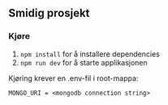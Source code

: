 ## Smidig prosjekt

### Kjøre
1. `npm install` for å installere dependencies
2. `npm run dev` for å starte applikasjonen


Kjøring krever en .env-fil i root-mappa:
```
MONGO_URI = <mongodb connection string>
```